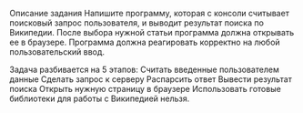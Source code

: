 Описание задания
Напишите программу, которая с консоли считывает поисковый запрос пользователя, и выводит результат поиска по Википедии. После выбора нужной статьи программа должна открывать ее в браузере. Программа должна реагировать корректно на любой пользовательский ввод.

Задача разбивается на 5 этапов:
Считать введенные пользователем данные
Сделать запрос к серверу
Распарсить ответ
Вывести результат поиска
Открыть нужную страницу в браузере
Использовать готовые библиотеки для работы с Википедией нельзя.

